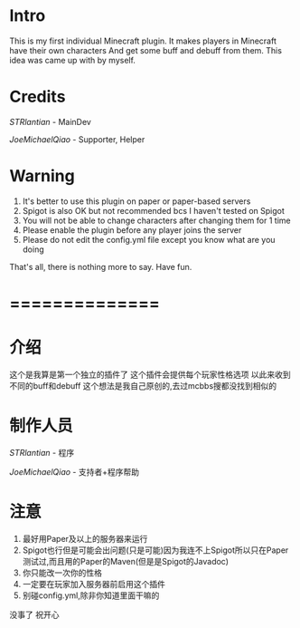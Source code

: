# Intro
This is my first individual Minecraft plugin.
It makes players in Minecraft have their own characters
And get some buff and debuff from them.
This idea was came up with by myself.

# Credits
*STRlantian* - MainDev

*JoeMichaelQiao* - Supporter, Helper

# Warning
1. It's better to use this plugin on paper or paper-based servers
2. Spigot is also OK but not recommended bcs I haven't tested on Spigot
3. You will not be able to change characters after changing them for 1 time
4. Please enable the plugin before any player joins the server
5. Please do not edit the config.yml file except you know what are you doing

That's all,
there is nothing more to say.
Have fun.

==============
==============

# 介绍
这个是我算是第一个独立的插件了
这个插件会提供每个玩家性格选项
以此来收到不同的buff和debuff
这个想法是我自己原创的,去过mcbbs搜都没找到相似的

# 制作人员
*STRlantian* - 程序

*JoeMichaelQiao* - 支持者+程序帮助

# 注意
1. 最好用Paper及以上的服务器来运行
2. Spigot也行但是可能会出问题(只是可能)因为我连不上Spigot所以只在Paper测试过,而且用的Paper的Maven(但是是Spigot的Javadoc)
3. 你只能改一次你的性格
4. 一定要在玩家加入服务器前启用这个插件
5. 别碰config.yml,除非你知道里面干嘛的

没事了
祝开心




